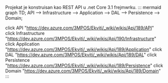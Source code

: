 Projekat je konstruisan kao REST API u .net Core 3.1 frejmwrku.
::: mermaid
 graph TD;
 API --> Infrastructure --> Application --> DAL --> Persistence --> Domain;

click API "https://dev.azure.com/3MPOS/Ekviti/_wiki/wikis/Api/189/API"
click Infrastructure "https://dev.azure.com/3MPOS/Ekviti/_wiki/wikis/Api/190/Infrastructure"
click Application "https://dev.azure.com/3MPOS/Ekviti/_wiki/wikis/Api/189/Application"
click DAL "https://dev.azure.com/3MPOS/Ekviti/_wiki/wikis/Api/189/DAL"
click Persistence "https://dev.azure.com/3MPOS/Ekviti/_wiki/wikis/Api/189/Persistence"
click Domain "https://dev.azure.com/3MPOS/Ekviti/_wiki/wikis/Api/189/Domain"
:::


